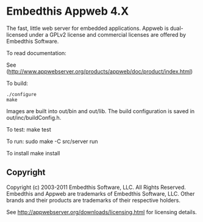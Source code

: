 Embedthis Appweb 4.X
===

The fast, little web server for embedded applications. Appweb is dual-licensed under a GPLv2 license and commercial
licenses are offered by Embedthis Software.

To read documentation:

  See (http://www.appwebserver.org/products/appweb/doc/product/index.html)

To build:

    ./configure
    make

Images are built into out/bin and out/lib. The build configuration is saved in out/inc/buildConfig.h.

To test:
    make test

To run:
    sudo make -C src/server run

To install
    make install

Copyright
---
Copyright (c) 2003-2011 Embedthis Software, LLC. All Rights Reserved.
Embedthis and Appweb are trademarks of Embedthis Software, LLC. Other 
brands and their products are trademarks of their respective holders.

See http://appwebserver.org/downloads/licensing.html for licensing details.
